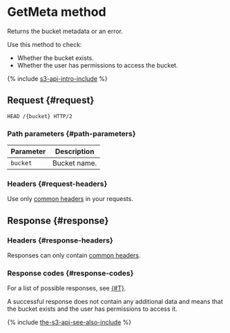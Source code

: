 # GetMeta method

Returns the bucket metadata or an error.

Use this method to check:

- Whether the bucket exists.
- Whether the user has permissions to access the bucket.

{% include [s3-api-intro-include](../../../../_includes/storage/s3-api-intro-include.md) %}

## Request {#request}

```http
HEAD /{bucket} HTTP/2
```

### Path parameters {#path-parameters}

Parameter | Description
----- | -----
`bucket` | Bucket name.


### Headers {#request-headers}
Use only [common headers](../common-request-headers.md) in your requests.

## Response {#response}

### Headers {#response-headers}

Responses can only contain [common headers](../common-response-headers.md).

### Response codes {#response-codes}

For a list of possible responses, see [{#T}](../response-codes.md).

A successful response does not contain any additional data and means that the bucket exists and the user has permissions to access it.

{% include [the-s3-api-see-also-include](../../../../_includes/storage/the-s3-api-see-also-include.md) %}